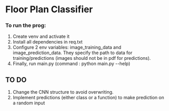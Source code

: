 # Floor Plan Classifier


### To run the prog:
1. Create venv and activate it
2. Install all dependencies in req.txt
3. Configure 2 env variables: image_training_data and image_prediction_data. They specify the path to data for training/predictions (images should not be in pdf for predictions).
4. Finally, run main.py (command : python main.py --help)



## TO DO
1. Change the CNN structure to avoid overwriting.
2. Implement predictions (either class or a function) to make prediction on a random input





